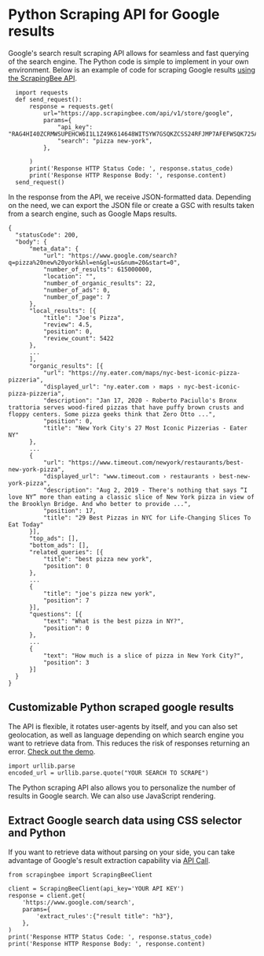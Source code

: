 # Python Scraping API for Google results
Google's search result scraping API allows for seamless and fast querying of the search engine. The Python code is simple to implement in your own environment. 
Below is an example of code for scraping Google results [using the ScrapingBee API](https://www.scrapingbee.com?fpr=easy-scraping-api).
```
  import requests
  def send_request():
      response = requests.get(
          url="https://app.scrapingbee.com/api/v1/store/google",
          params={
              "api_key": "RAG4HI40ZCRMWSUPEHCW6I1L1Z49K614648WITSYW7GSQKZCSS24RFJMP7AFEFWSQK725ASDVBZ0DTE5",
              "search": "pizza new-york",
          },

      )
      print('Response HTTP Status Code: ', response.status_code)
      print('Response HTTP Response Body: ', response.content)
  send_request()
  ```
  In the response from the API, we receive JSON-formatted data. Depending on the need, we can export the JSON file or create a GSC with results taken from a search engine, such as Google Maps results.
  ```
  {
    "statusCode": 200,
    "body": {
        "meta_data": {
            "url": "https://www.google.com/search?q=pizza%20new%20york&hl=en&gl=us&num=20&start=0",
            "number_of_results": 615000000,
            "location": "",
            "number_of_organic_results": 22,
            "number_of_ads": 0,
            "number_of_page": 7
        },
        "local_results": [{
            "title": "Joe's Pizza",
            "review": 4.5,
            "position": 0,
            "review_count": 5422
        },
        ...
        ],
        "organic_results": [{
            "url": "https://ny.eater.com/maps/nyc-best-iconic-pizza-pizzeria",
            "displayed_url": "ny.eater.com › maps › nyc-best-iconic-pizza-pizzeria",
            "description": "Jan 17, 2020 - Roberto Paciullo's Bronx trattoria serves wood-fired pizzas that have puffy brown crusts and floppy centers. Some pizza geeks think that Zero Otto ...",
            "position": 0,
            "title": "New York City's 27 Most Iconic Pizzerias - Eater NY"
        },
        ...
        {
            "url": "https://www.timeout.com/newyork/restaurants/best-new-york-pizza",
            "displayed_url": "www.timeout.com › restaurants › best-new-york-pizza",
            "description": "Aug 2, 2019 - There's nothing that says “I love NY” more than eating a classic slice of New York pizza in view of the Brooklyn Bridge. And who better to provide ...",
            "position": 17,
            "title": "29 Best Pizzas in NYC for Life-Changing Slices To Eat Today"
        }],
        "top_ads": [],
        "bottom_ads": [],
        "related_queries": [{
            "title": "best pizza new york",
            "position": 0
        },
        ...
        {
            "title": "joe's pizza new york",
            "position": 7
        }],
        "questions": [{
            "text": "What is the best pizza in NY?",
            "position": 0
        },
        ...
        {
            "text": "How much is a slice of pizza in New York City?",
            "position": 3
        }]
    }
}
```
## Customizable Python scraped google results 

The API is flexible, it rotates user-agents by itself, and you can also set geolocation, as well as language depending on which search engine you want to retrieve data from. This reduces the risk of responses returning an error. 
[Check out the demo](https://www.scrapingbee.com?fpr=easy-scraping-api).
```
import urllib.parse
encoded_url = urllib.parse.quote("YOUR SEARCH TO SCRAPE")

```
The Python scraping API also allows you to personalize the number of results in Google search. We can also use JavaScript rendering.

## Extract Google search data using CSS selector and Python

If you want to retrieve data without parsing on your side, you can take advantage of Google's result extraction capability via [API Call](https://www.scrapingbee.com?fpr=easy-scraping-api). 

```
from scrapingbee import ScrapingBeeClient

client = ScrapingBeeClient(api_key='YOUR API KEY')
response = client.get(
    'https://www.google.com/search',
    params={
        'extract_rules':{"result title": "h3"},
    },
)
print('Response HTTP Status Code: ', response.status_code)
print('Response HTTP Response Body: ', response.content)
```


  
